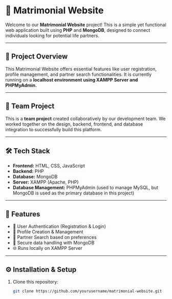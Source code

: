 # 💍 Matrimonial Website

Welcome to our **Matrimonial Website** project! This is a simple yet functional web application built using **PHP** and **MongoDB**, designed to connect individuals looking for potential life partners.

---

## 📌 Project Overview

This Matrimonial Website offers essential features like user registration, profile management, and partner search functionalities. It is currently running on a **localhost environment using XAMPP Server and PHPMyAdmin.**

---

## 👥 Team Project

This is a **team project** created collaboratively by our development team. We worked together on the design, backend, frontend, and database integration to successfully build this platform.

---

## 🛠️ Tech Stack

- **Frontend:** HTML, CSS, JavaScript
- **Backend:** PHP
- **Database:** MongoDB
- **Server:** XAMPP (Apache, PHP)
- **Database Management:** PHPMyAdmin (used to manage MySQL, but MongoDB is used as the primary database in this project)

---

## 🚀 Features

- 🔐 User Authentication (Registration & Login)
- 📝 Profile Creation & Management
- 💑 Partner Search based on preferences
- 📂 Secure data handling with MongoDB
- 🌐 Runs locally on XAMPP Server

---

## ⚙️ Installation & Setup

1. Clone this repository:
   ```bash
   git clone https://github.com/yourusername/matrimonial-website.git
